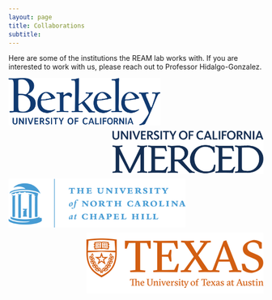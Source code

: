 ```yaml
---
layout: page
title: Collaborations
subtitle:
---
```


Here are some of the institutions the REAM lab works with. If you are interested to work with us, please reach out to Professor Hidalgo-Gonzalez.

<p>
<img align="left" src="/assets/img/berkeley_logo.png" width="300" style="padding-bottom: 10px;" style="padding-right: 10px;"/>
<img align="right" src="/assets/img/UCM_logo.png" width="300" style="padding-bottom: 10px;" style="padding-right: 10px;"/>
</p>

<p>
<img align="left" src="/assets/img/UNC_logo.png" width="350" style="padding-bottom: 10px;" style="padding-right: 10px;"/>
<img align="right" src="/assets/img/UTAustin_logo2.png" width="350" style="padding-bottom: 10px;" style="padding-right: 10px;"/>
</p>

